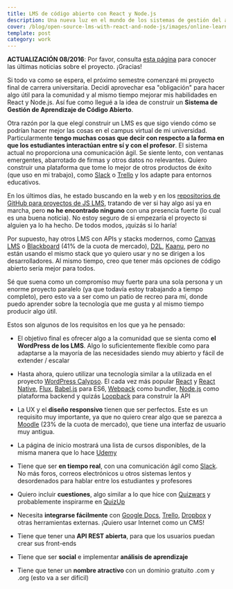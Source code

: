 ```yaml
---
title: LMS de código abierto con React y Node.js
description: Una nueva luz en el mundo de los sistemas de gestión del aprendizaje de código abierto con mi punto de vista
cover: /blog/open-source-lms-with-react-and-node-js/images/online-learning.jpg
template: post
category: work
---
```


**ACTUALIZACIÓN 08/2016**: Por favor, consulta [esta página](https://joanmira.com/hypatia) para conocer las últimas noticias sobre el proyecto. ¡Gracias!

Si todo va como se espera, el próximo semestre comenzaré mi proyecto final de carrera universitaria. Decidí aprovechar esa "obligación" para hacer algo útil para la comunidad y al mismo tiempo mejorar mis habilidades en React y Node.js. Así fue como llegué a la idea de construir un **Sistema de Gestión de Aprendizaje de Código Abierto**.

Otra razón por la que elegí construir un LMS es que sigo viendo cómo se podrían hacer mejor las cosas en el campus virtual de mi universidad. Particularmente **tengo muchas cosas que decir con respecto a la forma en que los estudiantes interactúan entre sí y con el profesor**. El sistema actual no proporciona una comunicación ágil. Se siente lento, con ventanas emergentes, abarrotado de firmas y otros datos no relevantes. Quiero construir una plataforma que tome lo mejor de otros productos de éxito (que uso en mi trabajo), como [Slack](https://slack.com/) o [Trello](https://trello.com/) y los adapte para entornos educativos.

En los últimos días, he estado buscando en la web y en los [repositorios de GitHub para proyectos de JS LMS](https://github.com/search?l=JavaScript&o=desc&q=LMS&s=stars&type=Repositories&utf8=%E2%9C%93), tratando de ver si hay algo así ya en marcha, pero **no he encontrado ninguno** con una presencia fuerte (lo cual es una buena noticia). No estoy seguro de si empezaría el proyecto si alguien ya lo ha hecho. De todos modos, ¡quizás si lo haría!

Por supuesto, hay otros LMS con APIs y stacks modernos, como [Canvas LMS](https://www.canvaslms.com/try-canvas) o [Blackboard](http://www.blackboard.com/learning-management-system/blackboard-learn.aspx) (41% de la cuota de mercado), [D2L](http://www.d2l.com/), [Kaanu](https://www.kannu.com/), pero no están usando el mismo stack que yo quiero usar y no se dirigen a los desarrolladores. Al mismo tiempo, creo que tener más opciones de código abierto sería mejor para todos.

Sé que suena como un compromiso muy fuerte para una sola persona y un enorme proyecto paralelo (ya que todavía estoy trabajando a tiempo completo), pero esto va a ser como un patio de recreo para mí, donde puedo aprender sobre la tecnología que me gusta y al mismo tiempo producir algo útil.

Estos son algunos de los requisitos en los que ya he pensado:

- El objetivo final es ofrecer algo a la comunidad que se sienta como **el WordPress de los LMS**. Algo lo suficientemente flexible como para adaptarse a la mayoría de las necesidades siendo muy abierto y fácil de extender / escalar

- Hasta ahora, quiero utilizar una tecnología similar a la utilizada en el proyecto [WordPress Calypso](https://developer.wordpress.com/calypso/). El cada vez más popular [React](https://facebook.github.io/react/) y [React Native](https://facebook.github.io/react-native/), [Flux](https://facebook.github.io/flux/), [Babel.js](https://babeljs.io/) para ES6, [Webpack](https://webpack.github.io/) como bundler, [Node.js](https://nodejs.org/en/) como plataforma backend y quizás [Loopback](https://loopback.io/) para construir la API

- La UX y el **diseño responsivo** tienen que ser perfectos. Este es un requisito muy importante, ya que no quiero crear algo que se parezca a [Moodle](https://moodle.org/) (23% de la cuota de mercado), que tiene una interfaz de usuario muy antigua.

- La página de inicio mostrará una lista de cursos disponibles, de la misma manera que lo hace [Udemy](https://www.udemy.com/)

- Tiene que ser **en tiempo real**, con una comunicación ágil como [Slack](https://slack.com/). No más foros, correos electrónicos u otros sistemas lentos y desordenados para hablar entre los estudiantes y profesores

- Quiero incluir **cuestiones**, algo similar a lo que hice con [Quizwars](http://quizwars.herokuapp.com/) y probablemente inspirarme en [QuizUp](https://www.quizup.com/)

- Necesita **integrarse fácilmente** con [Google Docs](https://www.google.com/docs/about/), [Trello](https://trello.com/), [Dropbox](https://www.dropbox.com) y otras herramientas externas. ¡Quiero usar Internet como un CMS!

- Tiene que tener una **API REST abierta**, para que los usuarios puedan crear sus front-ends

- Tiene que ser **social** e implementar **análisis de aprendizaje**

- Tiene que tener un **nombre atractivo** con un dominio gratuito .com y .org (esto va a ser difícil)